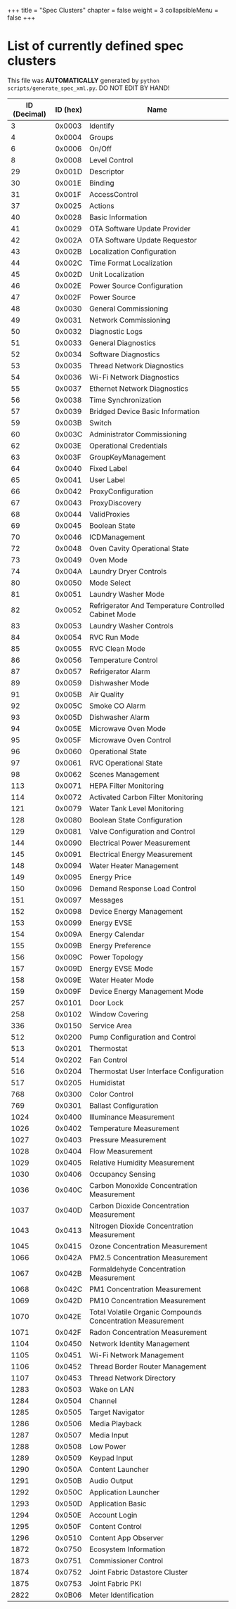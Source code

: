+++
title = "Spec Clusters"
chapter = false
weight = 3
collapsibleMenu = false
+++

# List of currently defined spec clusters
This file was **AUTOMATICALLY** generated by `python scripts/generate_spec_xml.py`. DO NOT EDIT BY HAND!

| ID (Decimal) | ID (hex) | Name                                                     |
|--------------|----------|----------------------------------------------------------|
|3             |0x0003    |Identify                                                  |
|4             |0x0004    |Groups                                                    |
|6             |0x0006    |On/Off                                                    |
|8             |0x0008    |Level Control                                             |
|29            |0x001D    |Descriptor                                                |
|30            |0x001E    |Binding                                                   |
|31            |0x001F    |AccessControl                                             |
|37            |0x0025    |Actions                                                   |
|40            |0x0028    |Basic Information                                         |
|41            |0x0029    |OTA Software Update Provider                              |
|42            |0x002A    |OTA Software Update Requestor                             |
|43            |0x002B    |Localization Configuration                                |
|44            |0x002C    |Time Format Localization                                  |
|45            |0x002D    |Unit Localization                                         |
|46            |0x002E    |Power Source Configuration                                |
|47            |0x002F    |Power Source                                              |
|48            |0x0030    |General Commissioning                                     |
|49            |0x0031    |Network Commissioning                                     |
|50            |0x0032    |Diagnostic Logs                                           |
|51            |0x0033    |General Diagnostics                                       |
|52            |0x0034    |Software Diagnostics                                      |
|53            |0x0035    |Thread Network Diagnostics                                |
|54            |0x0036    |Wi-Fi Network Diagnostics                                 |
|55            |0x0037    |Ethernet Network Diagnostics                              |
|56            |0x0038    |Time Synchronization                                      |
|57            |0x0039    |Bridged Device Basic Information                          |
|59            |0x003B    |Switch                                                    |
|60            |0x003C    |Administrator Commissioning                               |
|62            |0x003E    |Operational Credentials                                   |
|63            |0x003F    |GroupKeyManagement                                        |
|64            |0x0040    |Fixed Label                                               |
|65            |0x0041    |User Label                                                |
|66            |0x0042    |ProxyConfiguration                                        |
|67            |0x0043    |ProxyDiscovery                                            |
|68            |0x0044    |ValidProxies                                              |
|69            |0x0045    |Boolean State                                             |
|70            |0x0046    |ICDManagement                                             |
|72            |0x0048    |Oven Cavity Operational State                             |
|73            |0x0049    |Oven Mode                                                 |
|74            |0x004A    |Laundry Dryer Controls                                    |
|80            |0x0050    |Mode Select                                               |
|81            |0x0051    |Laundry Washer Mode                                       |
|82            |0x0052    |Refrigerator And Temperature Controlled Cabinet Mode      |
|83            |0x0053    |Laundry Washer Controls                                   |
|84            |0x0054    |RVC Run Mode                                              |
|85            |0x0055    |RVC Clean Mode                                            |
|86            |0x0056    |Temperature Control                                       |
|87            |0x0057    |Refrigerator Alarm                                        |
|89            |0x0059    |Dishwasher Mode                                           |
|91            |0x005B    |Air Quality                                               |
|92            |0x005C    |Smoke CO Alarm                                            |
|93            |0x005D    |Dishwasher Alarm                                          |
|94            |0x005E    |Microwave Oven Mode                                       |
|95            |0x005F    |Microwave Oven Control                                    |
|96            |0x0060    |Operational State                                         |
|97            |0x0061    |RVC Operational State                                     |
|98            |0x0062    |Scenes Management                                         |
|113           |0x0071    |HEPA Filter Monitoring                                    |
|114           |0x0072    |Activated Carbon Filter Monitoring                        |
|121           |0x0079    |Water Tank Level Monitoring                               |
|128           |0x0080    |Boolean State Configuration                               |
|129           |0x0081    |Valve Configuration and Control                           |
|144           |0x0090    |Electrical Power Measurement                              |
|145           |0x0091    |Electrical Energy Measurement                             |
|148           |0x0094    |Water Heater Management                                   |
|149           |0x0095    |Energy Price                                              |
|150           |0x0096    |Demand Response Load Control                              |
|151           |0x0097    |Messages                                                  |
|152           |0x0098    |Device Energy Management                                  |
|153           |0x0099    |Energy EVSE                                               |
|154           |0x009A    |Energy Calendar                                           |
|155           |0x009B    |Energy Preference                                         |
|156           |0x009C    |Power Topology                                            |
|157           |0x009D    |Energy EVSE Mode                                          |
|158           |0x009E    |Water Heater Mode                                         |
|159           |0x009F    |Device Energy Management Mode                             |
|257           |0x0101    |Door Lock                                                 |
|258           |0x0102    |Window Covering                                           |
|336           |0x0150    |Service Area                                              |
|512           |0x0200    |Pump Configuration and Control                            |
|513           |0x0201    |Thermostat                                                |
|514           |0x0202    |Fan Control                                               |
|516           |0x0204    |Thermostat User Interface Configuration                   |
|517           |0x0205    |Humidistat                                                |
|768           |0x0300    |Color Control                                             |
|769           |0x0301    |Ballast Configuration                                     |
|1024          |0x0400    |Illuminance Measurement                                   |
|1026          |0x0402    |Temperature Measurement                                   |
|1027          |0x0403    |Pressure Measurement                                      |
|1028          |0x0404    |Flow Measurement                                          |
|1029          |0x0405    |Relative Humidity Measurement                             |
|1030          |0x0406    |Occupancy Sensing                                         |
|1036          |0x040C    |Carbon Monoxide Concentration Measurement                 |
|1037          |0x040D    |Carbon Dioxide Concentration Measurement                  |
|1043          |0x0413    |Nitrogen Dioxide Concentration Measurement                |
|1045          |0x0415    |Ozone Concentration Measurement                           |
|1066          |0x042A    |PM2.5 Concentration Measurement                           |
|1067          |0x042B    |Formaldehyde Concentration Measurement                    |
|1068          |0x042C    |PM1 Concentration Measurement                             |
|1069          |0x042D    |PM10 Concentration Measurement                            |
|1070          |0x042E    |Total Volatile Organic Compounds Concentration Measurement|
|1071          |0x042F    |Radon Concentration Measurement                           |
|1104          |0x0450    |Network Identity Management                               |
|1105          |0x0451    |Wi-Fi Network Management                                  |
|1106          |0x0452    |Thread Border Router Management                           |
|1107          |0x0453    |Thread Network Directory                                  |
|1283          |0x0503    |Wake on LAN                                               |
|1284          |0x0504    |Channel                                                   |
|1285          |0x0505    |Target Navigator                                          |
|1286          |0x0506    |Media Playback                                            |
|1287          |0x0507    |Media Input                                               |
|1288          |0x0508    |Low Power                                                 |
|1289          |0x0509    |Keypad Input                                              |
|1290          |0x050A    |Content Launcher                                          |
|1291          |0x050B    |Audio Output                                              |
|1292          |0x050C    |Application Launcher                                      |
|1293          |0x050D    |Application Basic                                         |
|1294          |0x050E    |Account Login                                             |
|1295          |0x050F    |Content Control                                           |
|1296          |0x0510    |Content App Observer                                      |
|1872          |0x0750    |Ecosystem Information                                     |
|1873          |0x0751    |Commissioner Control                                      |
|1874          |0x0752    |Joint Fabric Datastore Cluster                            |
|1875          |0x0753    |Joint Fabric PKI                                          |
|2822          |0x0B06    |Meter Identification                                      |
